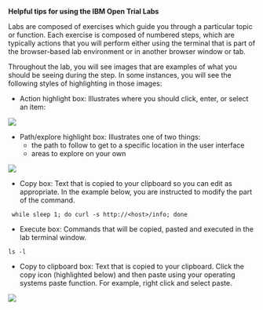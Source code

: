 **Helpful tips for using the IBM Open Trial Labs**

Labs are composed of exercises which guide you through a particular topic or function.  Each exercise is composed of numbered steps, which are typically actions that you will perform either using the terminal that is part of the browser-based lab environment or in another browser window or tab.

Throughout the lab, you will see images that are examples of what you should be seeing during the step. In some instances, you will see the following styles of highlighting in those images:

- Action highlight box: Illustrates where you should click,  enter, or select an item:

![](_attachments/ClickActionRectangle.png)

- Path/explore highlight box: Illustrates one of two things:
  - the path to follow to get to a specific location in the user interface
  - areas to explore on your own
  
![](_attachments/PathExploreHighlight.png)

- Copy box: Text that is copied to your clipboard so you can edit as appropriate. In the example below, you are instructed to modify the **<host>** part of the command.

```copycommand
 while sleep 1; do curl -s http://<host>/info; done 
```

- Execute box: Commands that will be copied, pasted and executed in the lab terminal window.
```execute
ls -l
```

-	Copy to clipboard box: Text that is copied to your clipboard. Click the copy icon (highlighted below) and then paste using your operating systems paste function. For example, right click and select paste.

![](_attachments/CopytoBlipboardBox.png)

